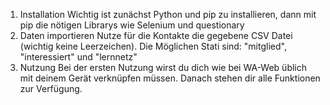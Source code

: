 1. Installation
   Wichtig ist zunächst Python und pip zu installieren, dann mit pip die nötigen Librarys wie Selenium und questionary
3. Daten importieren
   Nutze für die Kontakte die gegebene CSV Datei (wichtig keine Leerzeichen). Die Möglichen Stati sind: "mitglied", "interessiert" und "lernnetz"
5. Nutzung
   Bei der ersten Nutzung wirst du dich wie bei WA-Web üblich mit deinem Gerät verknüpfen müssen. Danach stehen dir alle Funktionen zur Verfügung.
